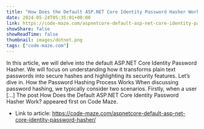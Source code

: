 ```yaml
---
title: "How Does the Default ASP.NET Core Identity Password Hasher Work?"
date: 2024-05-24T05:35:01+00:00
link: https://code-maze.com/aspnetcore-default-asp-net-core-identity-password-hasher/
showShare: false
showReadTime: false
thumbnail: images/dotnet.png
tags: ["code-maze.com"]
---
```

In this article, we will delve into the default ASP.NET Core Identity Password Hasher. We will focus on understanding how it transforms plain text passwords into secure hashes and highlighting its security features. Let’s dive in. How the Password Hashing Process Works When discussing password hashing, we typically consider two scenarios. Firstly, when a user […]
The post How Does the Default ASP.NET Core Identity Password Hasher Work? appeared first on Code Maze.

- Link to article: https://code-maze.com/aspnetcore-default-asp-net-core-identity-password-hasher/